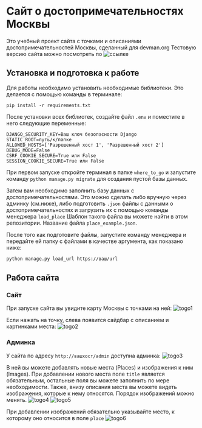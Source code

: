 # Сайт о достопримечательностях Москвы
Это учебный проект сайта с точками и описаниями достопримечательностей Москвы, сделанный для devman.org
Тестовую версию сайта можно посмотреть по ![ссылке](http://dimitryroukhadze.pythonanywhere.com/)

## Установка и подготовка к работе

Для работы необходимо установить необходимые библиотеки. Это делается с помощью команды в терминале:
```commandline
pip install -r requirements.txt
```

После установки всех библиотек, создайте файл `.env` и поместите в него следующие переменные:
```dotenv
DJANGO_SECURITY_KEY=Ваш ключ безопасности Django
STATIC_ROOT=путь/к/папке
ALLOWED_HOSTS=['Разрешенный хост 1', 'Разрешенный хост 2']
DEBUG_MODE=False
CSRF_COOKIE_SECURE=True или False
SESSION_COOKIE_SECURE=True или False
```

При первом запуске откройте терминал в папке `where_to_go` и запустите команду `python manage.py migrate` для создания
пустой базы данных.

Затем вам необходимо заполнить базу данных с достопримечательностями. Это можно сделать либо вручную через админку (см.ниже),
либо подготовить `.json` файлы с данными о достопримечательностях и загрузить их с помощью команды менеджера `load_place` Шаблон такого файла вы можете найти в этом репозитории.
Название файла `place_example.json`.

После того как подготовите файлы, запустите команду менеджера и передайте ей папку с файлами в качестве аргумента, как показано ниже:

```bash
python manage.py load_url https://ваш/url
```

## Работа сайта

### Сайт
При запуске сайта вы увидите карту Москвы с точками на ней:
![togo1](https://user-images.githubusercontent.com/77689849/185153044-667ee4eb-b191-4799-bccc-e023f9c41f7a.JPG)

Если нажать на точку, слева появится сайдбар с описанием и картинками места:
![togo2](https://user-images.githubusercontent.com/77689849/185153111-b9499960-ee01-4abc-8579-7cefc86bd559.JPG)

### Админка

У сайта по адресу `http://вашхост/admin` доступна админка:
![togo3](https://user-images.githubusercontent.com/77689849/185153189-00285387-d4bf-4f69-9281-2ec8e5c9e6cf.JPG)

В ней вы можете добавлять новые места (Places) и изображения к ним (Images). При добавлении нового места поле `title` является
обязательным, остальные поля вы можете заполнить по мере необходимости. Также, внизу описания места вы можете видеть изображения,
которые к нему относятся. Порядок изображений можно менять.
![togo4](https://user-images.githubusercontent.com/77689849/185153279-7b980732-4a32-425b-a378-17524360440e.JPG)
![togo5](https://user-images.githubusercontent.com/77689849/185153445-144589fb-1b2b-4f08-9501-e5028d31dab8.JPG)

При добавлении изображений обязательно указывайте место, к которому оно относится в поле `place`
![togo6](https://user-images.githubusercontent.com/77689849/185153504-7dfd4913-a5be-45c9-9bca-8896e1a17b73.JPG)

